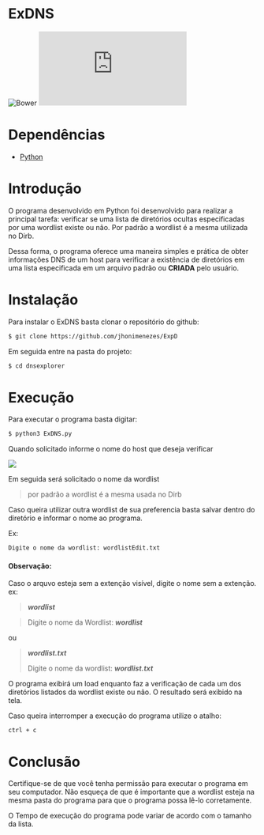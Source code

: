 # **ExDNS**
![Bower](https://img.shields.io/bower/l/bootstrap)
![GitHub file size in bytes](https://img.shields.io/github/size/jhonimenezes/dnsexpl0rer/ExpD.py)

# Dependências

- [Python](https://www.python.org/downloads/)

# Introdução
 
O programa desenvolvido em Python foi desenvolvido para realizar a principal tarefa: verificar se uma lista de diretórios ocultas especificadas por uma wordlist existe ou não. Por padrão a wordlist é a mesma utilizada no Dirb.

Dessa forma, o programa oferece uma maneira simples e prática de obter informações  DNS de um host para verificar a existência de diretórios em uma lista especificada em um arquivo padrão ou **CRIADA** pelo usuário.

# Instalação

Para instalar o ExDNS basta clonar o repositório do github:

```bash
$ git clone https://github.com/jhonimenezes/ExpD

```

Em seguida entre na pasta do projeto:

```bash
$ cd dnsexplorer
```

# Execução

Para executar o programa basta digitar:

```bash
$ python3 ExDNS.py

```

Quando solicitado informe o nome do host que deseja verificar


<img src="https://raw.githubusercontent.com/jhonimenezes/img/main/execucaoprograma.png?token=GHSAT0AAAAAACAFWSG3F2RLM4KRPVCSXUECZBBXCAQ"></img>

<!--![Imagem execução](https://github.com/jhonimenezes/img/blob/main/execucaoprograma.png)-->

Em seguida será solicitado o nome da wordlist

> por padrão a wordlist é a mesma usada no Dirb

Caso queira utilizar outra wordlist de sua preferencia basta salvar dentro do diretório e informar o nome ao programa.

Ex:

```bash
Digite o nome da wordlist: wordlistEdit.txt

```

#### Observação:
Caso o arquvo esteja sem a extenção visível, digite o nome sem a extenção. ex:

> ***wordlist***

> Digite o nome da Wordlist:            ***wordlist***

ou

> ***wordlist.txt***
>
> Digite o nome da wordlist: ***wordlist.txt***

O programa exibirá um load enquanto faz a verificação de cada um dos diretórios listados da wordlist existe ou não. O resultado será exibido na tela.

Caso queira interromper a execução do programa utilize o atalho:

`ctrl + c`

# Conclusão

Certifique-se  de que você tenha permissão para executar o programa em seu computador. Não esqueça de que é importante que a wordlist esteja na mesma pasta do programa para que o programa possa lê-lo corretamente.

O Tempo de execução do programa pode variar de acordo com o tamanho da lista.
